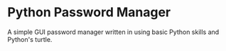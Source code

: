 # Python Password Manager

A simple GUI password manager written in using basic Python skills and Python's turtle.
